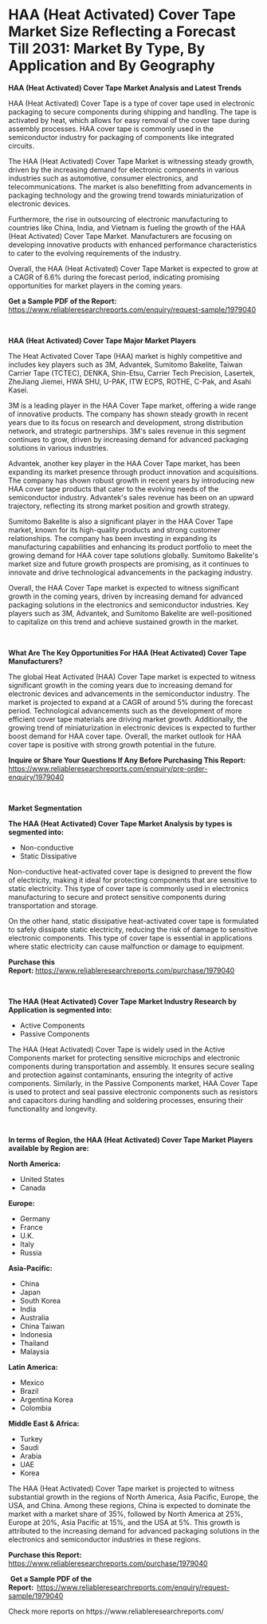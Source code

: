 <p><h1>HAA (Heat Activated) Cover Tape Market Size Reflecting a Forecast Till 2031: Market By Type, By Application and By Geography</h1></p><p><strong>HAA (Heat Activated) Cover Tape Market Analysis and Latest Trends</strong></p>
<p><p>HAA (Heat Activated) Cover Tape is a type of cover tape used in electronic packaging to secure components during shipping and handling. The tape is activated by heat, which allows for easy removal of the cover tape during assembly processes. HAA cover tape is commonly used in the semiconductor industry for packaging of components like integrated circuits.</p><p>The HAA (Heat Activated) Cover Tape Market is witnessing steady growth, driven by the increasing demand for electronic components in various industries such as automotive, consumer electronics, and telecommunications. The market is also benefitting from advancements in packaging technology and the growing trend towards miniaturization of electronic devices.</p><p>Furthermore, the rise in outsourcing of electronic manufacturing to countries like China, India, and Vietnam is fueling the growth of the HAA (Heat Activated) Cover Tape Market. Manufacturers are focusing on developing innovative products with enhanced performance characteristics to cater to the evolving requirements of the industry.</p><p>Overall, the HAA (Heat Activated) Cover Tape Market is expected to grow at a CAGR of 6.6% during the forecast period, indicating promising opportunities for market players in the coming years.</p></p>
<p><strong>Get a Sample PDF of the Report:&nbsp;</strong> <a href="https://www.reliableresearchreports.com/enquiry/request-sample/1979040">https://www.reliableresearchreports.com/enquiry/request-sample/1979040</a></p>
<p>&nbsp;</p>
<p><strong>HAA (Heat Activated) Cover Tape Major Market Players</strong></p>
<p><p>The Heat Activated Cover Tape (HAA) market is highly competitive and includes key players such as 3M, Advantek, Sumitomo Bakelite, Taiwan Carrier Tape (TCTEC), DENKA, Shin-Etsu, Carrier Tech Precision, Lasertek, ZheJiang Jiemei, HWA SHU, U-PAK, ITW ECPS, ROTHE, C-Pak, and Asahi Kasei. </p><p>3M is a leading player in the HAA Cover Tape market, offering a wide range of innovative products. The company has shown steady growth in recent years due to its focus on research and development, strong distribution network, and strategic partnerships. 3M's sales revenue in this segment continues to grow, driven by increasing demand for advanced packaging solutions in various industries.</p><p>Advantek, another key player in the HAA Cover Tape market, has been expanding its market presence through product innovation and acquisitions. The company has shown robust growth in recent years by introducing new HAA cover tape products that cater to the evolving needs of the semiconductor industry. Advantek's sales revenue has been on an upward trajectory, reflecting its strong market position and growth strategy.</p><p>Sumitomo Bakelite is also a significant player in the HAA Cover Tape market, known for its high-quality products and strong customer relationships. The company has been investing in expanding its manufacturing capabilities and enhancing its product portfolio to meet the growing demand for HAA cover tape solutions globally. Sumitomo Bakelite's market size and future growth prospects are promising, as it continues to innovate and drive technological advancements in the packaging industry.</p><p>Overall, the HAA Cover Tape market is expected to witness significant growth in the coming years, driven by increasing demand for advanced packaging solutions in the electronics and semiconductor industries. Key players such as 3M, Advantek, and Sumitomo Bakelite are well-positioned to capitalize on this trend and achieve sustained growth in the market.</p></p>
<p>&nbsp;</p>
<p><strong>What Are The Key Opportunities For HAA (Heat Activated) Cover Tape Manufacturers?</strong></p>
<p><p>The global Heat Activated (HAA) Cover Tape market is expected to witness significant growth in the coming years due to increasing demand for electronic devices and advancements in the semiconductor industry. The market is projected to expand at a CAGR of around 5% during the forecast period. Technological advancements such as the development of more efficient cover tape materials are driving market growth. Additionally, the growing trend of miniaturization in electronic devices is expected to further boost demand for HAA cover tape. Overall, the market outlook for HAA cover tape is positive with strong growth potential in the future.</p></p>
<p><strong>Inquire or Share Your Questions If Any Before Purchasing This Report:</strong> <a href="https://www.reliableresearchreports.com/enquiry/pre-order-enquiry/1979040">https://www.reliableresearchreports.com/enquiry/pre-order-enquiry/1979040</a></p>
<p>&nbsp;</p>
<p><strong>Market Segmentation</strong></p>
<p><strong>The HAA (Heat Activated) Cover Tape Market Analysis by types is segmented into:</strong></p>
<p><ul><li>Non-conductive</li><li>Static Dissipative</li></ul></p>
<p><p>Non-conductive heat-activated cover tape is designed to prevent the flow of electricity, making it ideal for protecting components that are sensitive to static electricity. This type of cover tape is commonly used in electronics manufacturing to secure and protect sensitive components during transportation and storage. </p><p>On the other hand, static dissipative heat-activated cover tape is formulated to safely dissipate static electricity, reducing the risk of damage to sensitive electronic components. This type of cover tape is essential in applications where static electricity can cause malfunction or damage to equipment.</p></p>
<p><strong>Purchase this Report:&nbsp;</strong><a href="https://www.reliableresearchreports.com/purchase/1979040">https://www.reliableresearchreports.com/purchase/1979040</a></p>
<p>&nbsp;</p>
<p><strong>The HAA (Heat Activated) Cover Tape Market Industry Research by Application is segmented into:</strong></p>
<p><ul><li>Active Components</li><li>Passive Components</li></ul></p>
<p><p>The HAA (Heat Activated) Cover Tape is widely used in the Active Components market for protecting sensitive microchips and electronic components during transportation and assembly. It ensures secure sealing and protection against contaminants, ensuring the integrity of active components. Similarly, in the Passive Components market, HAA Cover Tape is used to protect and seal passive electronic components such as resistors and capacitors during handling and soldering processes, ensuring their functionality and longevity.</p></p>
<p>&nbsp;</p>
<p><strong>In terms of Region, the HAA (Heat Activated) Cover Tape Market Players available by Region are:</strong></p>
<p>
    <p> <strong> North America: </strong>
        <ul>
            <li>United States</li>
            <li>Canada</li>
        </ul>
        </p> 
    <p> <strong> Europe: </strong>
        <ul>
            <li>Germany</li>
            <li>France</li>
            <li>U.K.</li>
            <li>Italy</li>
            <li>Russia</li>
        </ul>
        </p> 
    <p> <strong> Asia-Pacific: </strong>
        <ul>
            <li>China</li>
            <li>Japan</li>
            <li>South Korea</li>
            <li>India</li>
            <li>Australia</li>
            <li>China Taiwan</li>
            <li>Indonesia</li>
            <li>Thailand</li>
            <li>Malaysia</li>
        </ul>
        </p> 
    <p> <strong> Latin America: </strong>
        <ul>
            <li>Mexico</li>
            <li>Brazil</li>
            <li>Argentina Korea</li>
            <li>Colombia</li>
        </ul>
        </p> 
    <p> <strong> Middle East & Africa: </strong>
        <ul>
            <li>Turkey</li>
            <li>Saudi</li>
            <li>Arabia</li>
            <li>UAE</li>
            <li>Korea</li>
        </ul>
    </p>
    </p>
<p><p>The HAA (Heat Activated) Cover Tape market is projected to witness substantial growth in the regions of North America, Asia Pacific, Europe, the USA, and China. Among these regions, China is expected to dominate the market with a market share of 35%, followed by North America at 25%, Europe at 20%, Asia Pacific at 15%, and the USA at 5%. This growth is attributed to the increasing demand for advanced packaging solutions in the electronics and semiconductor industries in these regions.</p></p>
<p><strong>Purchase this Report: </strong><a href="https://www.reliableresearchreports.com/purchase/1979040">https://www.reliableresearchreports.com/purchase/1979040</a></p>
<p>&nbsp;<strong>Get a Sample PDF of the Report:&nbsp;&nbsp;</strong><a href="https://www.reliableresearchreports.com/enquiry/request-sample/1979040">https://www.reliableresearchreports.com/enquiry/request-sample/1979040</a></p>
<p><strong></strong></p>
<p>Check more reports on https://www.reliableresearchreports.com/</p>